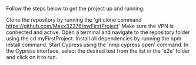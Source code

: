 Follow the steps below to get the project up and running:

Clone the repository by running the 'git clone command https://github.com/Maxx32276/myFirstProject'
Make sure the VPN is connected and active.
Open a terminal and navigate to the repository folder using the cd myFirstProject.
Install all dependencies by running the npm install command.
Start Cypress using the 'nmp cypress open' command.
In the Cypress interface, select the desired test from the list in the 'e2e' folder and click on it to run.
